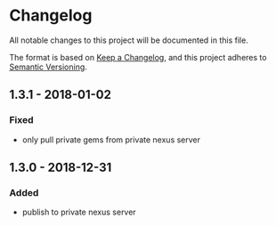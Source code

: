 # Changelog
All notable changes to this project will be documented in this file.

The format is based on [Keep a Changelog](https://keepachangelog.com/en/1.0.0/),
and this project adheres to [Semantic Versioning](https://semver.org/spec/v2.0.0.html).

## 1.3.1 - 2018-01-02
### Fixed
- only pull private gems from private nexus server

## 1.3.0 - 2018-12-31
### Added
- publish to private nexus server
